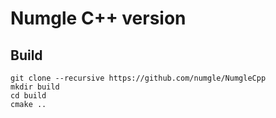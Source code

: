 # Numgle C++ version

## Build

```
git clone --recursive https://github.com/numgle/NumgleCpp
mkdir build
cd build
cmake ..
```